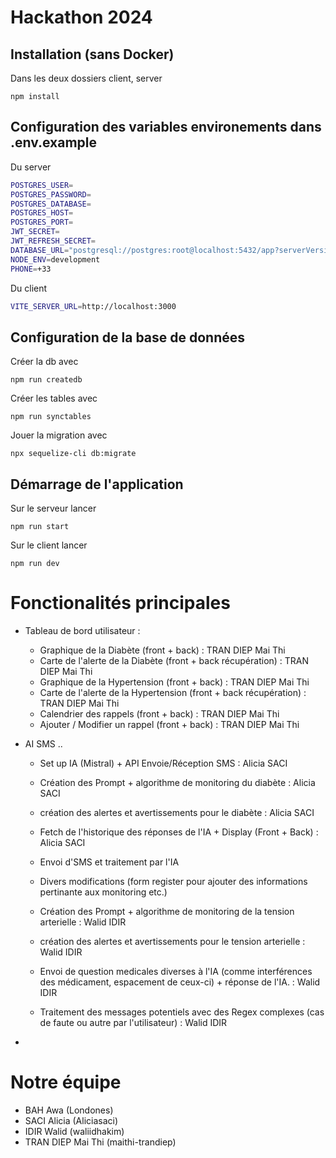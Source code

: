 # Hackathon 2024

## Installation (sans Docker)

Dans les deux dossiers client, server

```npm install```

## Configuration des variables environements dans .env.example

Du server

```bash
POSTGRES_USER=
POSTGRES_PASSWORD=
POSTGRES_DATABASE=
POSTGRES_HOST=
POSTGRES_PORT=
JWT_SECRET=
JWT_REFRESH_SECRET=
DATABASE_URL="postgresql://postgres:root@localhost:5432/app?serverVersion=15&charset=utf8"
NODE_ENV=development
PHONE=+33
```

Du client

```bash
VITE_SERVER_URL=http://localhost:3000
```

## Configuration de la base de données
Créer la db avec 

```npm run createdb```

Créer les tables avec 

```npm run synctables```

Jouer la migration avec 

```npx sequelize-cli db:migrate```

## Démarrage de l'application

Sur le serveur lancer

```npm run start```

Sur le client lancer

```npm run dev```

# Fonctionalités principales

- Tableau de bord utilisateur :

    - Graphique de la Diabète (front + back) : TRAN DIEP Mai Thi
    - Carte de l'alerte de la Diabète (front + back récupération) : TRAN DIEP Mai Thi
    - Graphique de la Hypertension (front + back) : TRAN DIEP Mai Thi
    - Carte de l'alerte de la Hypertension (front + back récupération) : TRAN DIEP Mai Thi
    - Calendrier des rappels (front + back) : TRAN DIEP Mai Thi
    - Ajouter / Modifier un rappel (front + back) : TRAN DIEP Mai Thi

- AI SMS ..
    - Set up IA (Mistral) + API Envoie/Réception SMS : Alicia SACI
    - Création des Prompt + algorithme de monitoring du diabète : Alicia SACI
    - création des alertes et avertissements pour le diabète : Alicia SACI
    - Fetch de l'historique des réponses de l'IA + Display (Front + Back) : Alicia SACI
    - Envoi d'SMS et traitement par l'IA
    - Divers modifications (form register pour ajouter des informations pertinante aux monitoring etc.)
  
    - Création des Prompt + algorithme de monitoring de la tension arterielle : Walid IDIR
    - création des alertes et avertissements pour le tension arterielle : Walid IDIR
    - Envoi de question medicales diverses à l'IA (comme interférences des médicament, espacement de ceux-ci) + réponse de l'IA. : Walid IDIR
    - Traitement des messages potentiels avec des Regex complexes (cas de faute ou autre par l'utilisateur) : Walid IDIR
- 
    


# Notre équipe

- BAH Awa (Londones)
- SACI Alicia (Aliciasaci)
- IDIR Walid (waliidhakim)
- TRAN DIEP Mai Thi (maithi-trandiep) 